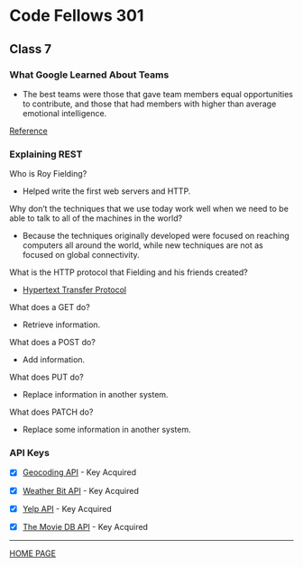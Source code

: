 # Code Fellows 301

## Class 7

### What Google Learned About Teams

- The best teams were those that gave team members equal opportunities to contribute, and those that had members with higher than average emotional intelligence.

[Reference](https://www.nytimes.com/2016/02/28/magazine/what-google-learned-from-its-quest-to-build-the-perfect-team.html/)

### Explaining REST

Who is Roy Fielding?

- Helped write the first web servers and HTTP.

Why don’t the techniques that we use today work well when we need to be able to talk to all of the machines in the world?

- Because the techniques originally developed were focused on reaching computers all around the world, while new techniques are not as focused on global connectivity.

What is the HTTP protocol that Fielding and his friends created?

- [Hypertext Transfer Protocol](https://developer.mozilla.org/en-US/docs/Web/HTTP)

What does a GET do?

- Retrieve information.

What does a POST do?

- Add information.

What does PUT do?

- Replace information in another system.

What does PATCH do?

- Replace some information in another system.

### API Keys

- [x] [Geocoding API](https://locationiq.com/) - Key Acquired

- [x] [Weather Bit API](https://www.weatherbit.io/) - Key Acquired

- [x] [Yelp API](https://www.yelp.com/developers/documentation/v3/business_search) - Key Acquired

- [x] [The Movie DB API](https://developers.themoviedb.org/3/getting-started/introduction) - Key Acquired

---

[HOME PAGE](https://getullrichordietrying.github.io/reading-notes/)
